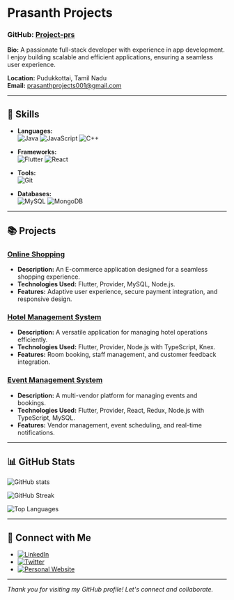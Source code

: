 # Prasanth Projects
### GitHub: [Project-prs](https://github.com/Project-prs)

**Bio:** A passionate full-stack developer with experience in app development. I enjoy building scalable and efficient applications, ensuring a seamless user experience.

**Location:** Pudukkottai, Tamil Nadu  
**Email:** [prasanthprojects001@gmail.com](mailto:prasanthprojects001@gmail.com)

---

## 🚀 Skills
- **Languages:**  
  ![Java](https://img.shields.io/badge/Java-%23ED8B00.svg?style=flat-square&logo=java&logoColor=white) 
  ![JavaScript](https://img.shields.io/badge/JavaScript-%23323330.svg?style=flat-square&logo=javascript&logoColor=%23F7DF1E) 
  ![C++](https://img.shields.io/badge/C%2B%2B-%2300599C.svg?style=flat-square&logo=c%2B%2B&logoColor=white)

- **Frameworks:**  
  ![Flutter](https://img.shields.io/badge/Flutter-%2302569B.svg?style=flat-square&logo=flutter&logoColor=white) 
  ![React](https://img.shields.io/badge/React-%2320232a.svg?style=flat-square&logo=react&logoColor=%2361DAFB)

- **Tools:**  
  ![Git](https://img.shields.io/badge/Git-%23F05033.svg?style=flat-square&logo=git&logoColor=white)

- **Databases:**  
  ![MySQL](https://img.shields.io/badge/MySQL-%2300f.svg?style=flat-square&logo=mysql&logoColor=white) 
  ![MongoDB](https://img.shields.io/badge/MongoDB-%2347A248.svg?style=flat-square&logo=mongodb&logoColor=white)

---

## 📚 Projects

### [Online Shopping](https://github.com/Project-prs/online_shoping)
- **Description:** An E-commerce application designed for a seamless shopping experience.
- **Technologies Used:** Flutter, Provider, MySQL, Node.js.
- **Features:** Adaptive user experience, secure payment integration, and responsive design.

### [Hotel Management System](https://github.com/Project-prs/prestige)
- **Description:** A versatile application for managing hotel operations efficiently.
- **Technologies Used:** Flutter, Provider, Node.js with TypeScript, Knex.
- **Features:** Room booking, staff management, and customer feedback integration.

### [Event Management System](https://github.com/Project-prs/evently)
- **Description:** A multi-vendor platform for managing events and bookings.
- **Technologies Used:** Flutter, Provider, React, Redux, Node.js with TypeScript, MySQL.
- **Features:** Vendor management, event scheduling, and real-time notifications.

---

## 📊 GitHub Stats

![GitHub stats](https://github-readme-stats.vercel.app/api?username=Project-prs&show_icons=true&theme=radical&hide_title=true&hide_border=true)

![GitHub Streak](https://github-readme-streak-stats.herokuapp.com/?user=Project-prs&theme=radical&hide_border=true)

![Top Languages](https://github-readme-stats.vercel.app/api/top-langs/?username=Project-prs&layout=compact&theme=radical&hide_title=true&hide_border=true)

---

## 🤝 Connect with Me
- [![LinkedIn](https://img.shields.io/badge/LinkedIn-%230077B5.svg?style=flat-square&logo=linkedin&logoColor=white)](https://linkedin.com/in/your-profile)
- [![Twitter](https://img.shields.io/badge/Twitter-%231DA1F2.svg?style=flat-square&logo=twitter&logoColor=white)](https://twitter.com/your-profile)
- [![Personal Website](https://img.shields.io/badge/Website-%23000000.svg?style=flat-square&logo=google-chrome&logoColor=white)](https://your-website.com)

---

*Thank you for visiting my GitHub profile! Let's connect and collaborate.*
